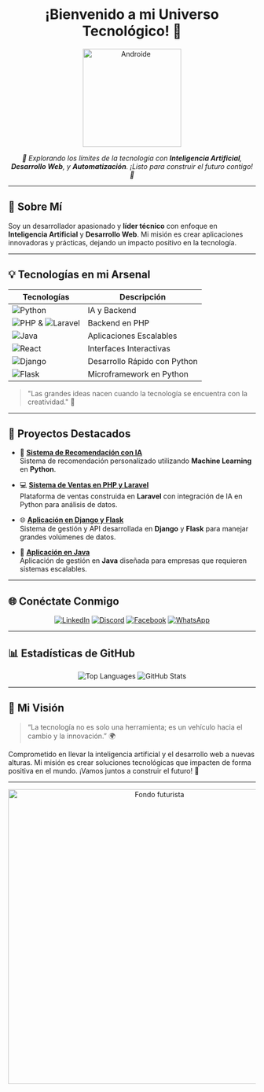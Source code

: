 <h1 align="center"> ¡Bienvenido a mi Universo Tecnológico! 🤖 </h1>

<p align="center">
  <img src="https://link-a-tu-imagen-android" alt="Androide" width="200"/> <!-- Reemplaza con el link de tu imagen de androide -->
</p>

<p align="center">
  <em>
    🌌 Explorando los límites de la tecnología con <strong>Inteligencia Artificial</strong>, <strong>Desarrollo Web</strong>, y <strong>Automatización</strong>. ¡Listo para construir el futuro contigo! 🌌
  </em>
</p>

---

## 🧠 Sobre Mí
Soy un desarrollador apasionado y **líder técnico** con enfoque en **Inteligencia Artificial** y **Desarrollo Web**. Mi misión es crear aplicaciones innovadoras y prácticas, dejando un impacto positivo en la tecnología.

---

## 💡 Tecnologías en mi Arsenal

| Tecnologías | Descripción |
|-------------|-------------|
| ![Python](https://img.shields.io/badge/Python-3776AB?logo=python&logoColor=white) | IA y Backend |
| ![PHP](https://img.shields.io/badge/PHP-777BB4?logo=php&logoColor=white) & ![Laravel](https://img.shields.io/badge/Laravel-FF2D20?logo=laravel&logoColor=white) | Backend en PHP |
| ![Java](https://img.shields.io/badge/Java-007396?logo=java&logoColor=white) | Aplicaciones Escalables |
| ![React](https://img.shields.io/badge/React-61DAFB?logo=react&logoColor=black) | Interfaces Interactivas |
| ![Django](https://img.shields.io/badge/Django-092E20?logo=django&logoColor=white) | Desarrollo Rápido con Python |
| ![Flask](https://img.shields.io/badge/Flask-000000?logo=flask&logoColor=white) | Microframework en Python |

> "Las grandes ideas nacen cuando la tecnología se encuentra con la creatividad." 🚀

---

## 🚀 Proyectos Destacados

- 🤖 **[Sistema de Recomendación con IA](https://github.com/tu_usuario/proyecto-ia)**  
  Sistema de recomendación personalizado utilizando **Machine Learning** en **Python**.

- 💻 **[Sistema de Ventas en PHP y Laravel](https://github.com/tu_usuario/sistema-ventas)**  
  Plataforma de ventas construida en **Laravel** con integración de IA en Python para análisis de datos.

- 🌐 **[Aplicación en Django y Flask](https://github.com/tu_usuario/app-django-flask)**  
  Sistema de gestión y API desarrollada en **Django** y **Flask** para manejar grandes volúmenes de datos.

- 🔧 **[Aplicación en Java](https://github.com/tu_usuario/app-java)**  
  Aplicación de gestión en **Java** diseñada para empresas que requieren sistemas escalables.

---

## 🌐 Conéctate Conmigo

<p align="center">
  <a href="https://linkedin.com/in/tu_usuario"><img src="https://img.shields.io/badge/LinkedIn-0077B5?logo=linkedin&logoColor=white" alt="LinkedIn"></a>
  <a href="https://discord.com/tu_link"><img src="https://img.shields.io/badge/Discord-7289DA?logo=discord&logoColor=white" alt="Discord"></a>
  <a href="https://facebook.com/tu_usuario"><img src="https://img.shields.io/badge/Facebook-1877F2?logo=facebook&logoColor=white" alt="Facebook"></a>
  <a href="https://wa.me/tu_numero"><img src="https://img.shields.io/badge/WhatsApp-25D366?logo=whatsapp&logoColor=white" alt="WhatsApp"></a>
</p>

---

## 📊 Estadísticas de GitHub

<p align="center">
  <img src="https://github-readme-stats.vercel.app/api/top-langs/?username=tu_usuario&layout=compact&theme=dark" alt="Top Languages">
  <img src="https://github-readme-stats.vercel.app/api?username=tu_usuario&show_icons=true&theme=dark" alt="GitHub Stats">
</p>

---

## 🌟 Mi Visión
> “La tecnología no es solo una herramienta; es un vehículo hacia el cambio y la innovación.” 🌍

Comprometido en llevar la inteligencia artificial y el desarrollo web a nuevas alturas. Mi misión es crear soluciones tecnológicas que impacten de forma positiva en el mundo. ¡Vamos juntos a construir el futuro! 🚀

---

<p align="center">
  <img src="https://link-a-tu-imagen-futurista" alt="Fondo futurista" width="600"/> <!-- Reemplaza con el link de una imagen futurista -->
</p>

